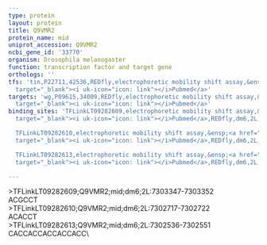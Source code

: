 ```yaml
---
type: protein
layout: protein
title: Q9VMR2
protein_name: mid
uniprot_accession: Q9VMR2
ncbi_gene_id: '33770'
organism: Drosophila melanogaster
function: transcription factor and target gene
orthologs: ''
tfs: 'tin,P22711,42536,REDfly,electrophoretic mobility shift assay,&ensp;<a href="https://www.ncbi.nlm.nih.gov/pubmed/?term=20965965%5Buid%5D+OR+21108319%5Buid%5D"
  target="_blank"><i uk-icon="icon: link"></i>Pubmed</a>'
targets: 'wg,P09615,34009,REDfly,electrophoretic mobility shift assay,&ensp;<a href="https://www.ncbi.nlm.nih.gov/pubmed/?term=20965965%5Buid%5D+OR+22814213%5Buid%5D"
  target="_blank"><i uk-icon="icon: link"></i>Pubmed</a>'
binding_sites: 'TFLinkLT09282609,electrophoretic mobility shift assay,&ensp;<a href="https://www.ncbi.nlm.nih.gov/pubmed/?term=22814213;20965965%5Buid%5D"
  target="_blank"><i uk-icon="icon: link"></i>Pubmed</a>,REDfly,dm6,2L,7303347,7303352,NA

  TFLinkLT09282610,electrophoretic mobility shift assay,&ensp;<a href="https://www.ncbi.nlm.nih.gov/pubmed/?term=22814213;20965965%5Buid%5D"
  target="_blank"><i uk-icon="icon: link"></i>Pubmed</a>,REDfly,dm6,2L,7302717,7302722,NA

  TFLinkLT09282613,electrophoretic mobility shift assay,&ensp;<a href="https://www.ncbi.nlm.nih.gov/pubmed/?term=22814213;20965965%5Buid%5D"
  target="_blank"><i uk-icon="icon: link"></i>Pubmed</a>,REDfly,dm6,2L,7302536,7302551,NA'

---
```

\>TFLinkLT09282609;Q9VMR2;mid;dm6;2L:7303347-7303352\ACGCCT\\>TFLinkLT09282610;Q9VMR2;mid;dm6;2L:7302717-7302722\ACACCT\\>TFLinkLT09282613;Q9VMR2;mid;dm6;2L:7302536-7302551\CACCACCACCACCACC\